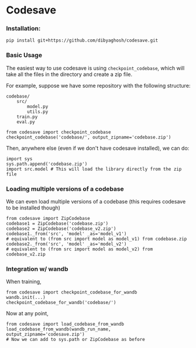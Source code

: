 # Codesave

### Installation:

```
pip install git+https://github.com/dibyaghosh/codesave.git
```

### Basic Usage

The easiest way to use codesave is using `checkpoint_codebase`, which will take all the files in the directory and create a zip file.

For example, suppose we have some repository with the following structure:

    codebase/
        src/
            model.py
            utils.py
        train.py
        eval.py

```
from codesave import checkpoint_codebase
checkpoint_codebase('codebase/', output_zipname='codebase.zip')
```

Then, anywhere else  (even if we don't have codesave installed), we can do:

```
import sys
sys.path.append('codebase.zip')
import src.model # This will load the library directly from the zip file
```

### Loading multiple versions of a codebase

We can even load multiple versions of a codebase (this requires codesave to be installed though)

```
from codesave import ZipCodebase
codebase1 = ZipCodebase('codebase.zip')
codebase2 = ZipCodebase('codebase_v2.zip')
codebase1._from('src', 'model' _as='model_v1')
# equivalent to (from src import model as model_v1) from codebase.zip
codebase2._from('src', 'model' _as='model_v2')
# equivalent to (from src import model as model_v2) from codebase_v2.zip
```

### Integration w/ wandb

When training,
```
from codesave import checkpoint_codebase_for_wandb
wandb.init(...)
checkpoint_codebase_for_wandb('codebase/')
```

Now at any point,
```
from codesave import load_codebase_from_wandb
load_codebase_from_wandb(wandb_run_name, output_zipname='codesave.zip')
# Now we can add to sys.path or ZipCodebase as before
```
